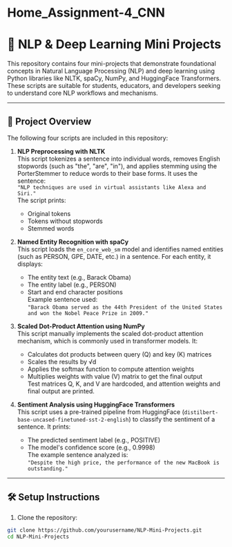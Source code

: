 # Home_Assignment-4_CNN
# 🤖 NLP & Deep Learning Mini Projects

This repository contains four mini-projects that demonstrate foundational concepts in Natural Language Processing (NLP) and deep learning using Python libraries like NLTK, spaCy, NumPy, and HuggingFace Transformers. These scripts are suitable for students, educators, and developers seeking to understand core NLP workflows and mechanisms.

---

## 📄 Project Overview

The following four scripts are included in this repository:

1. **NLP Preprocessing with NLTK**  
   This script tokenizes a sentence into individual words, removes English stopwords (such as "the", "are", "in"), and applies stemming using the PorterStemmer to reduce words to their base forms. It uses the sentence:  
   `"NLP techniques are used in virtual assistants like Alexa and Siri."`  
   The script prints:
   - Original tokens
   - Tokens without stopwords
   - Stemmed words

2. **Named Entity Recognition with spaCy**  
   This script loads the `en_core_web_sm` model and identifies named entities (such as PERSON, GPE, DATE, etc.) in a sentence. For each entity, it displays:
   - The entity text (e.g., Barack Obama)
   - The entity label (e.g., PERSON)
   - Start and end character positions  
   Example sentence used:  
   `"Barack Obama served as the 44th President of the United States and won the Nobel Peace Prize in 2009."`

3. **Scaled Dot-Product Attention using NumPy**  
   This script manually implements the scaled dot-product attention mechanism, which is commonly used in transformer models. It:
   - Calculates dot products between query (Q) and key (K) matrices
   - Scales the results by √d
   - Applies the softmax function to compute attention weights
   - Multiplies weights with value (V) matrix to get the final output  
   Test matrices Q, K, and V are hardcoded, and attention weights and final output are printed.

4. **Sentiment Analysis using HuggingFace Transformers**  
   This script uses a pre-trained pipeline from HuggingFace (`distilbert-base-uncased-finetuned-sst-2-english`) to classify the sentiment of a sentence. It prints:
   - The predicted sentiment label (e.g., POSITIVE)
   - The model's confidence score (e.g., 0.9998)  
   The example sentence analyzed is:  
   `"Despite the high price, the performance of the new MacBook is outstanding."`

---

## 🛠️ Setup Instructions

1. Clone the repository:
```bash
git clone https://github.com/yourusername/NLP-Mini-Projects.git
cd NLP-Mini-Projects

